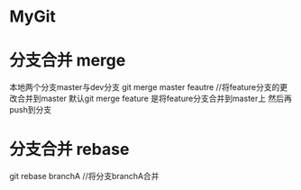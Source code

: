 # MyGit
# 分支合并 merge
本地两个分支master与dev分支
git merge master feautre  //将feature分支的更改合并到master
默认git merge feature 是将feature分支合并到master上
然后再push到分支
# 分支合并 rebase
git rebase branchA //将分支branchA合并